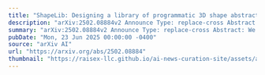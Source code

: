 ```yaml
---
title: "ShapeLib: Designing a library of programmatic 3D shape abstractions with Large Language Models"
description: "arXiv:2502.08884v2 Announce Type: replace-cross Abstract: We present ShapeLib, the first method that leverages the priors of LLMs to design libraries of programmatic 3D shape abstractions. Our system accepts two forms of design intent: text descriptions of functions to include in the library and a seed set of exemplar shapes. We discover abstractions that match this design intent with a guided LLM workflow that first proposes, and then validates, different ways of applying and implementing functions. We learn recognition networks that map shapes to programs with these newly discovered abstractions by training on data produced by LLM authored synthetic data generation procedures. Across modeling domains (split by shape category), we find that LLMs, when thoughtfully combined with geometric reasoning, can be guided to author a library of abstraction functions that generalize to shapes outside of the seed set. This framework addresses a long-standing shape analysis problem of how to discover reusable abstraction functions while exposing interpretable, semantically aligned interfaces. We find that ShapeLib provides distinct advantages over prior alternative abstraction discovery works in terms of generalization, usability, and maintaining plausibility under manipulation. Finally, we demonstrate that ShapeLib's abstraction functions unlock a number of downstream applications, combining LLM reasoning over shape programs with geometry processing to support shape editing and generation."
summary: "arXiv:2502.08884v2 Announce Type: replace-cross Abstract: We present ShapeLib, the first method that leverages the priors of LLMs to design libraries of programmatic 3D shape abstractions. Our system accepts two forms of design intent: text descriptions of functions to include in the library and a seed set of exemplar shapes. We discover abstractions that match this design intent with a guided LLM workflow that first proposes, and then validates, different ways of applying and implementing functions. We learn recognition networks that map shapes to programs with these newly discovered abstractions by training on data produced by LLM authored synthetic data generation procedures. Across modeling domains (split by shape category), we find that LLMs, when thoughtfully combined with geometric reasoning, can be guided to author a library of abstraction functions that generalize to shapes outside of the seed set. This framework addresses a long-standing shape analysis problem of how to discover reusable abstraction functions while exposing interpretable, semantically aligned interfaces. We find that ShapeLib provides distinct advantages over prior alternative abstraction discovery works in terms of generalization, usability, and maintaining plausibility under manipulation. Finally, we demonstrate that ShapeLib's abstraction functions unlock a number of downstream applications, combining LLM reasoning over shape programs with geometry processing to support shape editing and generation."
pubDate: "Mon, 23 Jun 2025 00:00:00 -0400"
source: "arXiv AI"
url: "https://arxiv.org/abs/2502.08884"
thumbnail: "https://raisex-llc.github.io/ai-news-curation-site/assets/arxiv.png"
---
```


